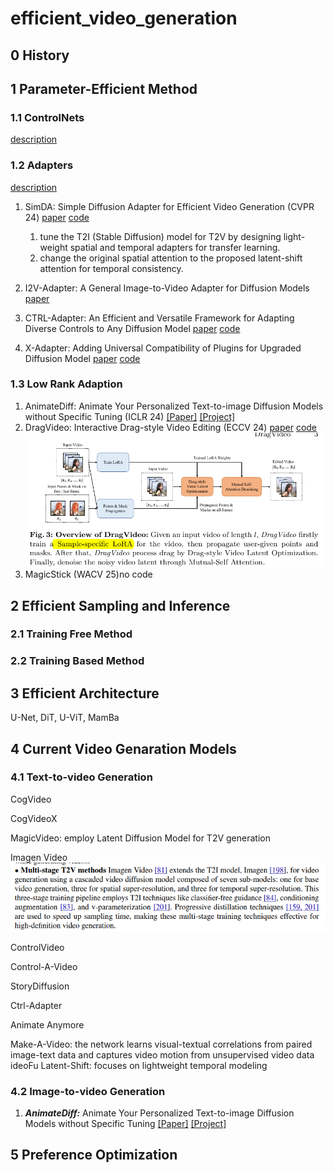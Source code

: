 # efficient_video_generation
## 0 History






## 1 Parameter-Efficient Method

### 1.1 ControlNets
[description](controlnet.md)

### 1.2 Adapters
[description](adapter.md)
1. SimDA: Simple Diffusion Adapter for Efficient Video Generation (CVPR 24)
[paper](https://openaccess.thecvf.com/content/CVPR2024/papers/Xing_SimDA_Simple_Diffusion_Adapter_for_Efficient_Video_Generation_CVPR_2024_paper.pdf)
[code](https://github.com/ChenHsing/SimDA)
   1) tune the T2I (Stable Diffusion) model for T2V by designing light-weight spatial and temporal adapters for transfer learning. 
   2) change the original spatial attention to the proposed latent-shift attention for temporal consistency.

2. I2V-Adapter: A General Image-to-Video Adapter for Diffusion Models
[paper](https://arxiv.org/pdf/2312.16693)
3. CTRL-Adapter: An Efficient and Versatile Framework
for Adapting Diverse Controls to Any Diffusion Model
[paper](https://arxiv.org/pdf/2404.09967) [code](https://github.com/HL-hanlin/Ctrl-Adapter)
4. X-Adapter: Adding Universal Compatibility of Plugins for Upgraded Diffusion Model
[paper](https://showlab.github.io/X-Adapter/static/Paper/X_Adapter_Arxiv.pdf)
[code](https://github.com/showlab/X-Adapter)







### 1.3 Low Rank Adaption

1. AnimateDiff: Animate Your Personalized Text-to-image Diffusion Models without Specific Tuning (ICLR 24) [[Paper]](https://openreview.net/pdf?id=Fx2SbBgcte) [[Project]](https://animatediff.github.io/)
2. DragVideo: Interactive Drag-style Video Editing (ECCV 24) [paper](https://arxiv.org/pdf/2312.02216) [code](https://github.com/RickySkywalker/DragVideo-Official)
![img_2.png](img_2.png)
3. MagicStick (WACV 25)no code

## 2 Efficient Sampling and Inference

### 2.1 Training Free Method

### 2.2 Training Based Method


## 3 Efficient Architecture
U-Net, DiT, U-ViT, MamBa

## 4 Current Video Genaration Models
### 4.1 Text-to-video Generation
CogVideo

CogVideoX

MagicVideo: employ Latent Diffusion Model for T2V generation

Imagen Video
![img.png](img.png)

ControlVideo

Control-A-Video

StoryDiffusion

Ctrl-Adapter

Animate Anymore

Make-A-Video: the network learns visual-textual correlations from paired image-text data and captures video motion from unsupervised video data
ideoFu
Latent-Shift: focuses on lightweight temporal modeling

### 4.2 Image-to-video Generation
1. ***AnimateDiff:*** Animate Your Personalized Text-to-image Diffusion Models without Specific Tuning [[Paper]](https://openreview.net/pdf?id=Fx2SbBgcte) [[Project]](https://animatediff.github.io/)

## 5 Preference Optimization
